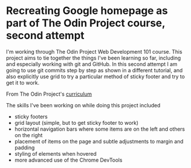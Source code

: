 # Recreating Google homepage as part of The Odin Project course, second attempt
I'm working through The Odin Project Web Development 101 course. This project aims to tie together the things I've been learning so far, including and especially working with git and GitHub.
In this second attempt I am going to use git commits step by step as shown in a different tutorial, and also explicitly use grid to try a particular method of sticky footer and try to get it to work.

From The Odin Project's [curriculum](http://www.theodinproject.com/courses/web-development-101/lessons/html-css)

The skills I've been working on while doing this project included
* sticky footers
* grid layout (simple, but to get sticky footer to work)
* horizontal navigation bars where some items are on the left and others on the right
* placement of items on the page and subtle adjustments to margin and padding
* styling of elements when hovered
* more advanced use of the Chrome DevTools
